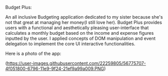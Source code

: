Budget Plus:

An all inclusive Budgeting application dedicated to my sister because she's not that great at managing her money(I still love her). Budget Plus provides users with a functional and aesthetically pleasing user-interface that calculates a monthly budget based on the income and expense figures inputted by the user. I applied concepts of DOM manipulation and event delegation to implement the core UI interactive functionalities.


Here is a photo of the app:

(https://user-images.githubusercontent.com/22259805/56775707-4f051800-6796-11e9-9f24-21ef9a99a009.PNG)




